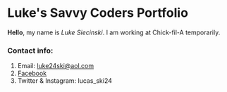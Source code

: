# Luke's Savvy Coders Portfolio

**Hello**, my name is *Luke Siecinski*. I am working at Chick-fil-A temporarily.

### Contact info: 
1. Email: luke24ski@aol.com
2. [Facebook](https://www.facebook.com/luke.siecinski) 
3. Twitter & Instagram: lucas_ski24
